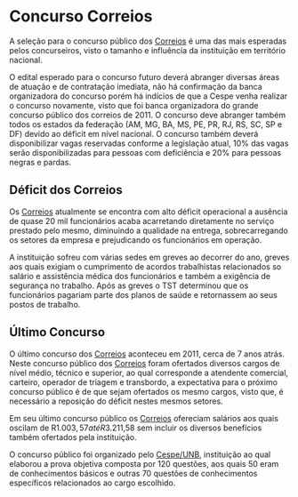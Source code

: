 # Concurso Correios 

A seleção para o concurso público dos [Correios](http://www.correios.com.br) é uma das mais esperadas pelos concurseiros, visto o tamanho e influência da instituição em território nacional. 

O edital esperado para o concurso futuro deverá abranger diversas áreas de atuação e de contratação imediata, não há confirmação da banca organizadora do concurso porém há indícios de que a Cespe venha realizar o concurso novamente, visto que foi banca organizadora do grande concurso público dos correios de 2011. O concurso deve abranger também todos os estados da federação (AM, MG, BA, MS, PE, PR, RJ, RS, SC, SP e DF) devido ao déficit em nível nacional. O concurso também deverá disponibilizar vagas reservadas conforme a legislação atual, 10% das vagas serão disponibilizadas para pessoas com deficiência e 20% para pessoas negras e pardas.


## Déficit dos Correios

Os [Correios](http://www.correios.com.br) atualmente se encontra com alto déficit operacional a ausência de quase 20 mil funcionários acaba acarretando diretamente no serviço prestado pelo mesmo, diminuindo a qualidade na entrega, sobrecarregando os setores da empresa e prejudicando os funcionários em operação.

A instituição sofreu com várias sedes em greves ao decorrer do ano, greves aos quais exigiam o cumprimento de acordos trabalhistas relacionados so salário e assistência médica dos funcionários e também a exigência de segurança no trabalho. Após as greves o TST determinou que os funcionários pagariam parte dos planos de saúde e retornassem ao seus postos de trabalho.

## Último Concurso 
O último concurso dos [Correios](http://www.correios.com.br) aconteceu em 2011, cerca de 7 anos atrás. Neste concurso público dos [Correios](http://www.correios.com.br) foram ofertados diversos cargos de nível médio, técnico e superior, ao qual corresponde a atendente comercial, carteiro, operador de triagem e transbordo, a expectativa para o próximo concurso público é de que sejam ofertados os mesmo cargos, visto que, é necessário a reposição do déficit nestes mesmos setores.

Em seu último concurso público os [Correios](http://www.correios.com.br) ofereciam salários aos quais oscilam de R$1.003,57 até R$3.211,58 sem incluir os diversos benefícios também ofertados pela instituição.

O concurso público foi organizado pelo [Cespe/UNB](http://www.cespe.unb.br), instituição ao qual elaborou a prova objetiva composta por 120 questões, aos quais 50 eram de conhecimentos básicos e outras 70 questões de conhecimentos específicos relacionados ao cargo escolhido.


